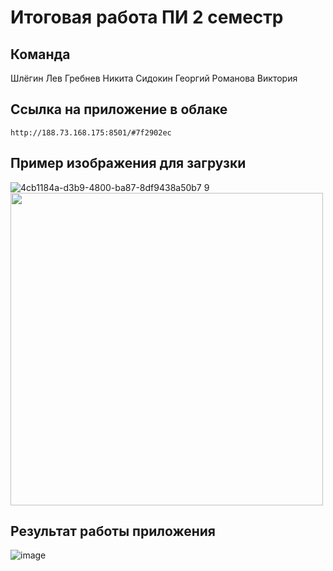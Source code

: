 # Итоговая работа ПИ 2 семестр

## Команда
Шлёгин Лев
Гребнев Никита
Сидокин Георгий
Романова Виктория

## Ссылка на приложение в облаке
```
http://188.73.168.175:8501/#7f2902ec
```

## Пример изображения для загрузки
![4cb1184a-d3b9-4800-ba87-8df9438a50b7 9](https://github.com/soulvi/Retinopathy/assets/147710292/8603f8b6-1556-464e-bbd6-dc80204be915)
<img src="https://drive.google.com/file/d/1T94D-nWFRZSrOK68MlpBWhvMhRFPCDHY/view?usp=sharing" width="500">

## Результат работы приложения
![image](https://github.com/soulvi/Retinopathy/assets/147710292/0bde8d02-2dd2-4089-abe4-764ffe12e659)

